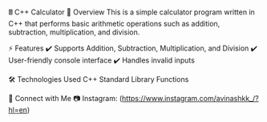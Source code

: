 🖩 C++ Calculator
📌 Overview
This is a simple calculator program written in C++ that performs basic arithmetic operations such as addition, subtraction, multiplication, and division.

⚡ Features
✔️ Supports Addition, Subtraction, Multiplication, and Division
✔️ User-friendly console interface
✔️ Handles invalid inputs

🛠️ Technologies Used
C++
Standard Library Functions

🤝 Connect with Me
📷 Instagram: (https://www.instagram.com/avinashkk_/?hl=en)
